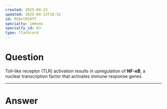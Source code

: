 ```yaml
---
created: 2025-04-13
updated: 2025-04-13T10:52
id: M{8elM}0Tf
specialty: immuno
specialty_id: 63
type: flashcard
---
```


# Question
Toll-like receptor (TLR) activation results in upregulation of **NF-κB**, a nuclear transcription factor that activates immune response genes

---

# Answer
